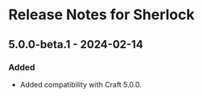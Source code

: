 # Release Notes for Sherlock

## 5.0.0-beta.1 - 2024-02-14

### Added

- Added compatibility with Craft 5.0.0.
